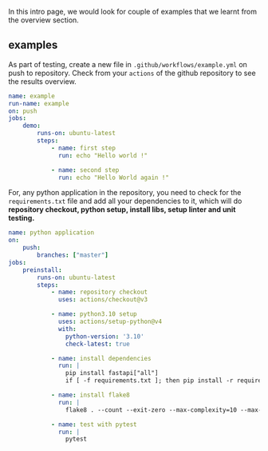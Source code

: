 In this intro page, we would look for couple of examples that we learnt from the overview section. 


## examples

As part of testing, create a new file in `.github/workflows/example.yml` on push to repository. Check from your `actions` of the github repository to see the results overview. 

```yml
name: example
run-name: example
on: push
jobs:
    demo:
        runs-on: ubuntu-latest
        steps:
            - name: first step
              run: echo "Hello world !"

            - name: second step
              run: echo "Hello World again !"
```

For, any python application in the repository, you need to check for the `requirements.txt` file and add all your dependencies to it, which will do **repository checkout, python setup, install libs, setup linter and unit testing.**

```yml
name: python application
on:
    push:
        branches: ["master"]
jobs:
    preinstall:
        runs-on: ubuntu-latest
        steps:
            - name: repository checkout
              uses: actions/checkout@v3

            - name: python3.10 setup 
              uses: actions/setup-python@v4
              with:
                python-version: '3.10'
                check-latest: true

            - name: install dependencies
              run: |
                pip install fastapi["all"]
                if [ -f requirements.txt ]; then pip install -r requirements.txt; fi

            - name: install flake8
              run: |
                flake8 . --count --exit-zero --max-complexity=10 --max-line-length=127 --statistics

            - name: test with pytest
              run: |
                pytest   
```